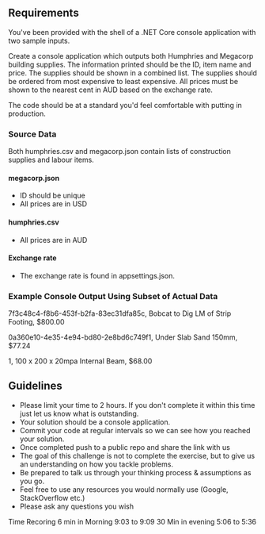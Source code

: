## Requirements
You've been provided with the shell of a .NET Core console application with two sample inputs.

Create a console application which outputs both Humphries and Megacorp building supplies.
The information printed should be the ID, item name and price.
The supplies should be shown in a combined list.
The supplies should be ordered from most expensive to least expensive.
All prices must be shown to the nearest cent in AUD based on the exchange rate.

The code should be at a standard you'd feel comfortable with putting in production.

### Source Data
Both humphries.csv and megacorp.json contain lists of construction supplies and labour items.

#### megacorp.json
* ID should be unique
* All prices are in USD

#### humphries.csv
* All prices are in AUD

#### Exchange rate
* The exchange rate is found in appsettings.json.

### Example Console Output Using Subset of Actual Data
7f3c48c4-f8b6-453f-b2fa-83ec31dfa85c, Bobcat to Dig LM of Strip Footing, $800.00

0a360e10-4e35-4e94-bd80-2e8bd6c749f1, Under Slab Sand 150mm, $77.24

1, 100 x 200 x 20mpa Internal Beam, $68.00

## Guidelines
* Please limit your time to 2 hours. If you don't complete it within this time just let us know what is outstanding.
* Your solution should be a console application.
* Commit your code at regular intervals so we can see how you reached your solution.
* Once completed push to a public repo and share the link with us
* The goal of this challenge is not to complete the exercise, but to give us an understanding on how you tackle problems. 
* Be prepared to talk us through your thinking process & assumptions as you go.
* Feel free to use any resources you would normally use (Google, StackOverflow etc.)
* Please ask any questions you wish

Time Recoring 
6 min in Morning 9:03 to 9:09
30 Min in evening 5:06 to 5:36